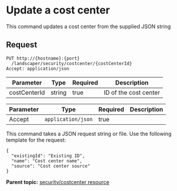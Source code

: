 # Update a cost center

This command updates a cost center from the supplied JSON string

## Request

```
PUT http://{hostname}:{port}
  /landscaper/security/costcenter/{costCenterId}
Accept: application/json

```

|Parameter|Type|Required|Description|
|---------|----|--------|-----------|
|costCenterId|string|true|ID of the cost center|

|Parameter|Type|Required|Description|
|---------|----|--------|-----------|
|Accept|`application/json`|true| |

This command takes a JSON request string or file. Use the following template for the request:

```
{
  "existingId": "Existing ID",
  "name": "Cost center name",
  "source": "Cost center source"
}

```

**Parent topic:** [security/costcenter resource](../../com.ibm.edt.api.doc/topics/security_costcenter_.md)

